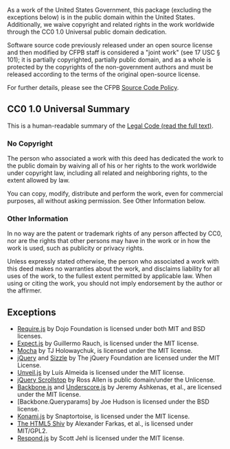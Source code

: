 As a work of the United States Government, this package (excluding the
exceptions below) is in the public domain within the United States.
Additionally, we waive copyright and related rights in the work worldwide
through the CC0 1.0 Universal public domain dedication.

Software source code previously released under an open source license and then
modified by CFPB staff is considered a "joint work" (see 17 USC § 101); it is
partially copyrighted, partially public domain, and as a whole is protected by
the copyrights of the non-government authors and must be released according to
the terms of the original open-source license.

For further details, please see the CFPB [Source Code Policy][policy].


## CC0 1.0 Universal Summary

This is a human-readable summary of the [Legal Code (read the full text)][CC0].

### No Copyright

The person who associated a work with this deed has dedicated the work to
the public domain by waiving all of his or her rights to the work worldwide
under copyright law, including all related and neighboring rights, to the
extent allowed by law.

You can copy, modify, distribute and perform the work, even for commercial 
purposes, all without asking permission. See Other Information below.

### Other Information

In no way are the patent or trademark rights of any person affected by CC0,
nor are the rights that other persons may have in the work or in how the
work is used, such as publicity or privacy rights.

Unless expressly stated otherwise, the person who associated a work with
this deed makes no warranties about the work, and disclaims liability for
all uses of the work, to the fullest extent permitted by applicable law.
When using or citing the work, you should not imply endorsement by the
author or the affirmer.

[policy]: http://github.com/cfpb/source-code-policy/
[CC0]: http://creativecommons.org/publicdomain/zero/1.0/legalcode


## Exceptions

- [Require.js](http://requirejs.org/) by Dojo Foundation is licensed under 
  both MIT and BSD licenses.
- [Expect.js](https://github.com/LearnBoost/expect.js/) by Guillermo Rauch, is
  licensed under the MIT license.
- [Mocha](http://visionmedia.github.io/mocha/) by TJ Holowaychuk, is licensed
  under the MIT license.
- [jQuery](http://jquery.com/) and [Sizzle](http://sizzlejs.com/) by The jQuery
  Foundation are licensed under the MIT License.
- [Unveil.js](http://luis-almeida.github.io/unveil/) by Luís Almeida is
  licensed under the MIT license.
- [jQuery Scrollstop](https://github.com/ssorallen/jquery-scrollstop) by Ross
  Allen is public domain/under the Unlicense.
- [Backbone.js](http://backbonejs.org/) and
  [Underscore.js](http://underscorejs.org/) by Jeremy Ashkenas, et al., are
  licensed under the MIT license.
- [Backbone.Queryparams] by Joe Hudson is licensed under the BSD license.
- [Konami.js](http://code.snaptortoise.com/konami-js/) by Snaptortoise, is
  licensed under the MIT license.
- [The HTML5 Shiv](https://github.com/aFarkas/html5shiv) by Alexander Farkas,
  et al., is licensed under MIT/GPL2.
- [Respond.js](https://github.com/scottjehl/Respond) by Scott Jehl is licensed
  under the MIT license.
